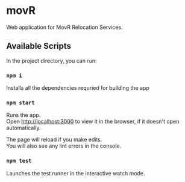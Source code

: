 # movR

Web application for MovR Relocation Services.

## Available Scripts

In the project directory, you can run:

### `npm i`

Installs all the dependencies requried for building the app

### `npm start`

Runs the app.<br />
Open [http://localhost:3000](http://localhost:3000) to view it in the browser, if it doesn't open automatically.

The page will reload if you make edits.<br />
You will also see any lint errors in the console.

### `npm test`

Launches the test runner in the interactive watch mode.<br />

